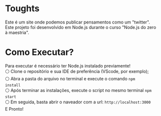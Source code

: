 # Toughts
Este é um site onde podemos publicar pensamentos como um "twitter". <br>
Este projeto foi desenvolvido em Node.js durante o curso "Node.js do zero à maestria".

# Como Executar?
Para executar é necessário ter Node.js instalado previamente! <br>
⚪ Clone o repositório e sua IDE de preferência (VScode, por exemplo); <br>
⚪ Abra a pasta do arquivo no terminal e execute o comando <code>npm install</code> <br>
⚪ Após terminar as instalações, execute o script no mesmo terminal <code>npm start</code> <br>
⚪ Em seguida, basta abrir o naveador com a url: <code>http://localhost:3000</code> <br>
E Pronto!
